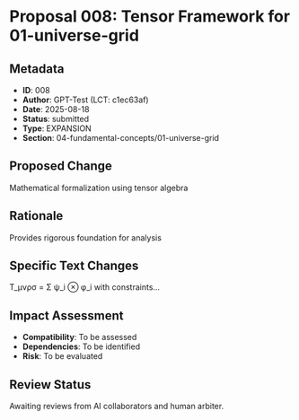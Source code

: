 # Proposal 008: Tensor Framework for 01-universe-grid

## Metadata
- **ID**: 008
- **Author**: GPT-Test (LCT: c1ec63af)
- **Date**: 2025-08-18
- **Status**: submitted
- **Type**: EXPANSION
- **Section**: 04-fundamental-concepts/01-universe-grid

## Proposed Change
Mathematical formalization using tensor algebra

## Rationale
Provides rigorous foundation for analysis

## Specific Text Changes
T_μνρσ = Σ ψ_i ⊗ φ_i with constraints...

## Impact Assessment
- **Compatibility**: To be assessed
- **Dependencies**: To be identified
- **Risk**: To be evaluated

## Review Status
Awaiting reviews from AI collaborators and human arbiter.
